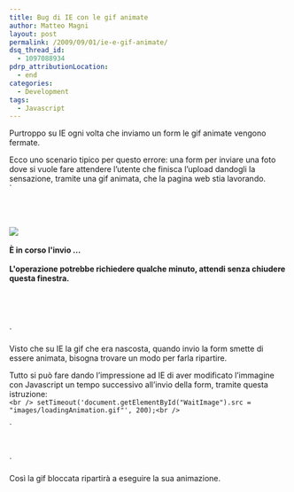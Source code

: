```yaml
---
title: Bug di IE con le gif animate
author: Matteo Magni
layout: post
permalink: /2009/09/01/ie-e-gif-animate/
dsq_thread_id:
  - 1097088934
pdrp_attributionLocation:
  - end
categories:
  - Development
tags:
  - Javascript
---
```

Purtroppo su IE ogni volta che inviamo un form le gif animate vengono fermate.

Ecco uno scenario tipico per questo errore: una form per inviare una foto dove si vuole fare attendere l&#8217;utente che finisca l&#8217;upload dandogli la sensazione, tramite una gif animata, che la pagina web stia lavorando.  
`<br />
<form onSubmit="gif()" name="myform" action="#" method="post" enctype="multipart/form-data"><br />
<p id="wait"><br />
<img id="WaitImage" src="images/loadingAnimation.gif"/><br /><br />
<strong>&Egrave; in corso l'invio ...<br /><br />
L'operazione potrebbe richiedere qualche minuto, attendi senza chiudere questa finestra.<br />
</strong><br />
</p><br />
</form><br />
`

Visto che su IE la gif che era nascosta, quando invio la form smette di essere animata, bisogna trovare un modo per farla ripartire.

Tutto si può fare dando l&#8217;impressione ad IE di aver modificato l&#8217;immagine con Javascript un tempo successivo all&#8217;invio della form, tramite questa istruzione:  
`<br />
setTimeout('document.getElementById("WaitImage").src = "images/loadingAnimation.gif"', 200);<br />
`

`<br />
<script type="text/javascript"><br />
function gif()<br />
{<br />
	if (document.forms["myform"]["file"].value != "")<br />
	{<br />
	  		document.getElementById('bottone_carica').style.display = 'none';<br />
	  		document.getElementById('wait').style.display = 'block';<br />
	  		setTimeout('document.getElementById("WaitImage").src = "images/loadingAnimation.gif"', 200);<br />
	}<br />
}<br />
</script><br />
`

Così la gif bloccata ripartirà a eseguire la sua animazione.

<div class='kindleWidget kindleLight' >
  
</div>

